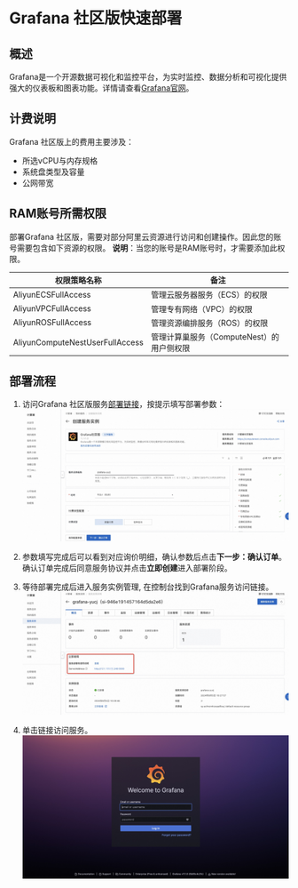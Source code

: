 # Grafana 社区版快速部署

## 概述
Grafana是一个开源数据可视化和监控平台，为实时监控、数据分析和可视化提供强大的仪表板和图表功能。详情请查看[Grafana官网](https://grafana.com/docs/grafana/latest/)。


## 计费说明
Grafana 社区版上的费用主要涉及：

- 所选vCPU与内存规格
- 系统盘类型及容量
- 公网带宽


## RAM账号所需权限
部署Grafana 社区版，需要对部分阿里云资源进行访问和创建操作。因此您的账号需要包含如下资源的权限。
  **说明**：当您的账号是RAM账号时，才需要添加此权限。

| 权限策略名称                          | 备注                                 |
|---------------------------------|------------------------------------|
| AliyunECSFullAccess             | 管理云服务器服务（ECS）的权限                   |
| AliyunVPCFullAccess             | 管理专有网络（VPC）的权限                     |
| AliyunROSFullAccess             | 管理资源编排服务（ROS）的权限                   |
| AliyunComputeNestUserFullAccess | 管理计算巢服务（ComputeNest）的用户侧权限         |

## 部署流程

1. 访问Grafana 社区版服务[部署链接](https://computenest.console.aliyun.com/service/instance/create/cn-hangzhou?type=user&ServiceId=service-d1cad3faa68e4d77b53b)，按提示填写部署参数：
  ![image.png](1.jpg)

2. 参数填写完成后可以看到对应询价明细，确认参数后点击**下一步：确认订单**。确认订单完成后同意服务协议并点击**立即创建**进入部署阶段。 
3. 等待部署完成后进入服务实例管理, 在控制台找到Grafana服务访问链接。
  ![image.png](2.jpg)
4. 单击链接访问服务。
  ![image.png](3.jpg)
